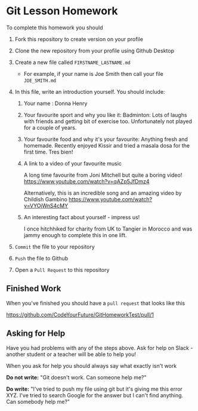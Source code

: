 # Git Lesson Homework

To complete this homework you should

1. Fork this repository to create version on your profile
2. Clone the new repository from your profile using Github Desktop
3. Create a new file called `FIRSTNAME_LASTNAME.md`
   - For example, if your name is Joe Smith then call your file `JOE_SMITH.md`
4. In this file, write an introduction yourself. You should include:


   1. Your name : 
      Donna Henry
   2. Your favourite sport and why you like it:
      Badminton: Lots of laughs with friends and getting bit of exercise too. Unfortunately not played for a couple of years. 
   3. Your favourite food and why it's your favourite: 
      Anything fresh and homemade. Recently enjoyed Kissir and tried a masala dosa for the first time. Tres bien! 
   4. A link to a video of your favourite music

      A long time favourite from Joni Mitchell but quite a boring video! 
      https://www.youtube.com/watch?v=qAZp5JfDmz4

      Alternatively, this is an incredible song and an amazing video by Childish Gambino 
      https://www.youtube.com/watch?v=VYOjWnS4cMY

   5. An interesting fact about yourself - impress us!

      I once hitchhiked for charity from UK to Tangier in Morocco and was jammy enough to complete this in one lift.
5. `Commit` the file to your repository
6. `Push` the file to Github
7. Open a `Pull Request` to this repository

## Finished Work

When you've finished you should have a `pull request` that looks like this

https://github.com/CodeYourFuture/GitHomeworkTest/pull/1

## Asking for Help

Have you had problems with any of the steps above. Ask for help on Slack - another student or a teacher will be able to help you!

When you ask for help you should always say what exactly isn't work

**Do not write:** "Git doesn't work. Can someone help me?"

**Do write:** "I've tried to push my file using git but it's giving me this error XYZ. I've tried to search Google for the answer but I can't find anything. Can somebody help me?"
